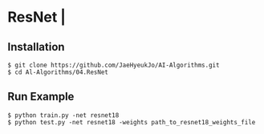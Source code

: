 # ResNet |

## Installation
    $ git clone https://github.com/JaeHyeukJo/AI-Algorithms.git
    $ cd Al-Algorithms/04.ResNet

## Run Example
```
$ python train.py -net resnet18
$ python test.py -net resnet18 -weights path_to_resnet18_weights_file
```
